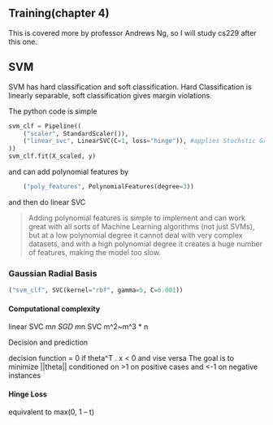 ## Training(chapter 4)
This is covered more by professor Andrews Ng, so I will study cs229 after this one. 

## SVM
SVM has hard classification and soft classification. Hard Classification is linearly separable, soft classification gives margin violations. 

The python code is simple 
```python 
svm_clf = Pipeline((
    ("scaler", StandardScaler()),
    ("linear_svc", LinearSVC(C=1, loss="hinge")), #applies Stochstic Gradient Descent rather than batch
))
svm_clf.fit(X_scaled, y)
```
and can add polynomial features by 
```python 
    ("poly_features", PolynomialFeatures(degree=3))
```
and then do linear SVC

>Adding polynomial features is simple to implement and can work great with all sorts
of Machine Learning algorithms (not just SVMs), but at a low polynomial degree it
cannot deal with very complex datasets, and with a high polynomial degree it creates
a huge number of features, making the model too slow.

### Gaussian Radial Basis  
```python 
("svm_clf", SVC(kernel="rbf", gamma=5, C=0.001))
```

#### Computational complexity 
linear SVC m*n
SGD m*n
SVC m^2~m^3 * n

Decision and prediction 

decision function = 0 if theta^T . x < 0 and vise versa
The goal is to minimize ||theta|| conditioned on >1 on positive cases and <-1 on negative instances 

#### Hinge Loss
equivalent to max(0, 1 – t)
